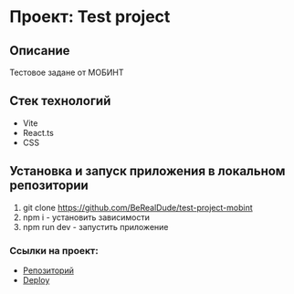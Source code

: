 # Проект: Test project


## Описание
Тестовое задане от МОБИНТ

## Стек технологий
* Vite
* React.ts
* CSS
  
## Установка и запуск приложения в локальном репозитории
1. git clone https://github.com/BeRealDude/test-project-mobint
2. npm i - установить зависимости
3. npm run dev - запустить приложение
   
### Ссылки на проект:
* [Репозиторий](https://github.com/BeRealDude/test-project-mobint)
* [Deploy](https://berealdude.github.io/test-project-mobint)
